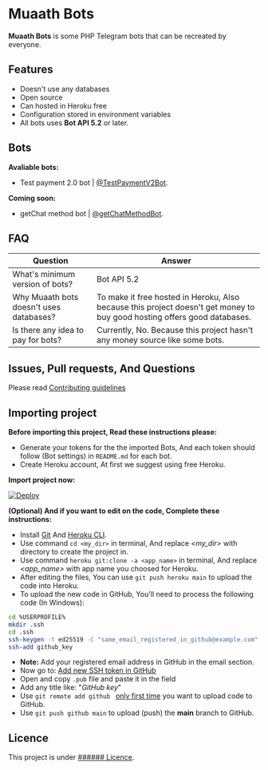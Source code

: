# Muaath Bots
**Muaath Bots** is some PHP Telegram bots that can be recreated by everyone.

## Features
- Doesn't use any databases
- Open source
- Can hosted in Heroku free
- Configuration stored in environment variables
- All bots uses **Bot API 5.2** or later.

## Bots
**Avaliable bots:**  
- Test payment 2.0 bot | [@TestPaymentV2Bot](https://t.me/TestPaymentV2Bot).

**Coming soon:**
- getChat method bot | [@getChatMethodBot](https://t.me/getChatMethodBot).

## FAQ
| Question                                | Answer                                                                                                                   |
|-----------------------------------------|--------------------------------------------------------------------------------------------------------------------------|
| What's minimum version of bots?         | Bot API 5.2                                                                                                              |
| Why Muaath bots doesn't uses databases? | To make it free hosted in Heroku, Also because this project doesn't get money to buy good hosting offers good databases. |
| Is there any idea to pay for bots?      | Currently, No. Because this project hasn't any money source like some bots.                                              |

## Issues, Pull requests, And Questions
Please read [Contributing guidelines](CONTRIBUTING)

## Importing project
**Before importing this project, Read these instructions please:**
- Generate your tokens for the the imported Bots, And each token should follow (Bot settings) in `README.md` for each bot.
- Create Heroku account, At first we suggest using free Heroku.

**Import project now:**

[![Deploy](https://www.herokucdn.com/deploy/button.svg)](https://heroku.com/deploy?template=https://github.com/Muaath5/MuaathBots)

**(Optional) And if you want to edit on the code, Complete these instructions:**
- Install [Git](https://git-scm.com/book/en/v2/Getting-Started-Installing-Git) And [Heroku CLI](https://devcenter.heroku.com/articles/heroku-cli).
- Use command `cd <my_dir>` in terminal, And replace _<my_dir>_ with directory to create the project in.
- Use command `heroku git:clone -a <app_name>` in terminal, And replace _<app_name>_ with app name you choosed for Heroku.
- After editing the files, You can use `git push heroku main` to upload the code into Heroku.
- To upload the new code in GitHub, You'll need to process the following code (In Windows):
```sh
cd %USERPROFILE%
mkdir .ssh
cd .ssh
ssh-keygen -t ed25519 -C "same_email_registered_in_github@example.com" -f github_key
ssh-add github_key
```
- **Note:** Add your registered email address in GitHub in the email section.
- Now go to: [Add new SSH token in GitHub](https://github.com/settings/ssh/new)
- Open and copy `.pub` file and paste it in the field
- Add any title like: "*GitHub key*"
- Use `git remote add github ` <u>only first time</u> you want to upload code to GitHub.
- Use `git push github main` to upload (push) the **main** branch to GitHub.


## Licence
This project is under [###### Licence](LICENCE).